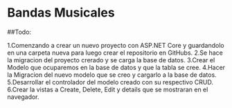 # Bandas Musicales

##Todo:

1.Comenzando a crear un nuevo proyecto con ASP.NET Core y guardandolo en una carpeta nueva para luego crear el repositorio en GitHubs.
2.Se hace la migracion del proyecto crerado y se carga la base de datos.
3.Crear el Modelo que ocuparemos en la base de datos y que la tabla se cree.
4.Hacer la Migracion del nuevo modelo que se creo y cargarlo a la base de datos.
5.Desarrollar el controlador del modelo creado con su respectivo CRUD.
6.Crear la vistas a Create, Delete, Edit y details que se mostraran en el navegador.

